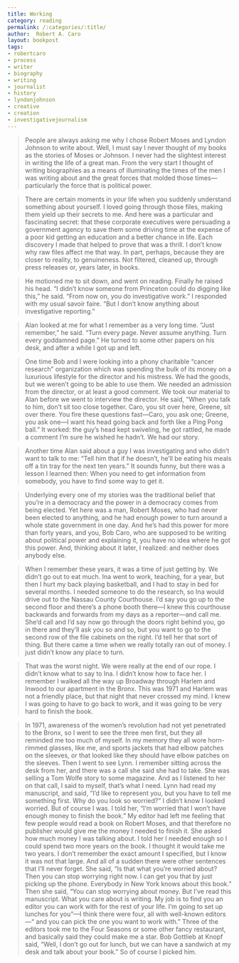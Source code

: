 ```yaml
---
title: Working
category: reading
permalink: /:categories/:title/
author:  Robert A. Caro
layout: bookpost
tags:
- robertcaro
- process
- writer
- biography
- writing
- journalist
- history
- lyndonjohnson
- creative
- creation
- investigativejournalism
---
```


>  People are always asking me why I chose Robert Moses and Lyndon Johnson to write about. Well, I must say I never thought of my books as the stories of Moses or Johnson. I never had the slightest interest in writing the life of a great man. From the very start I thought of writing biographies as a means of illuminating the times of the men I was writing about and the great forces that molded those times—particularly the force that is political power.

>  There are certain moments in your life when you suddenly understand something about yourself. I loved going through those files, making them yield up their secrets to me. And here was a particular and fascinating secret: that these corporate executives were persuading a government agency to save them some driving time at the expense of a poor kid getting an education and a better chance in life. Each discovery I made that helped to prove that was a thrill. I don’t know why raw files affect me that way. In part, perhaps, because they are closer to reality, to genuineness. Not filtered, cleaned up, through press releases or, years later, in books.

>  He motioned me to sit down, and went on reading. Finally he raised his head. “I didn’t know someone from Princeton could do digging like this,” he said. “From now on, you do investigative work.” I responded with my usual savoir faire. “But I don’t know anything about investigative reporting.”

>  Alan looked at me for what I remember as a very long time. “Just remember,” he said. “Turn every page. Never assume anything. Turn every goddamned page.” He turned to some other papers on his desk, and after a while I got up and left.

>  One time Bob and I were looking into a phony charitable “cancer research” organization which was spending the bulk of its money on a luxurious lifestyle for the director and his mistress. We had the goods, but we weren’t going to be able to use them. We needed an admission from the director, or at least a good comment. We took our material to Alan before we went to interview the director. He said, “When you talk to him, don’t sit too close together. Caro, you sit over here, Greene, sit over there. You fire these questions fast—Caro, you ask one; Greene, you ask one—I want his head going back and forth like a Ping Pong ball.” It worked: the guy’s head kept swiveling, he got rattled, he made a comment I’m sure he wished he hadn’t. We had our story.

>  Another time Alan said about a guy I was investigating and who didn’t want to talk to me: “Tell him that if he doesn’t, he’ll be eating his meals off a tin tray for the next ten years.” It sounds funny, but there was a lesson I learned then: When you need to get information from somebody, you have to find some way to get it.

>  Underlying every one of my stories was the traditional belief that you’re in a democracy and the power in a democracy comes from being elected. Yet here was a man, Robert Moses, who had never been elected to anything, and he had enough power to turn around a whole state government in one day. And he’s had this power for more than forty years, and you, Bob Caro, who are supposed to be writing about political power and explaining it, you have no idea where he got this power. And, thinking about it later, I realized: and neither does anybody else.

>  When I remember these years, it was a time of just getting by. We didn’t go out to eat much. Ina went to work, teaching, for a year, but then I hurt my back playing basketball, and I had to stay in bed for several months. I needed someone to do the research, so Ina would drive out to the Nassau County Courthouse. I’d say you go up to the second floor and there’s a phone booth there—I knew this courthouse backwards and forwards from my days as a reporter—and call me. She’d call and I’d say now go through the doors right behind you, go in there and they’ll ask you so and so, but you want to go to the second row of the file cabinets on the right. I’d tell her that sort of thing. But there came a time when we really totally ran out of money. I just didn’t know any place to turn.

>  That was the worst night. We were really at the end of our rope. I didn’t know what to say to Ina. I didn’t know how to face her. I remember I walked all the way up Broadway through Harlem and Inwood to our apartment in the Bronx. This was 1971 and Harlem was not a friendly place, but that night that never crossed my mind. I knew I was going to have to go back to work, and it was going to be very hard to finish the book.

>  In 1971, awareness of the women’s revolution had not yet penetrated to the Bronx, so I went to see the three men first, but they all reminded me too much of myself. In my memory they all wore horn-rimmed glasses, like me, and sports jackets that had elbow patches on the sleeves, or that looked like they should have elbow patches on the sleeves. Then I went to see Lynn. I remember sitting across the desk from her, and there was a call she said she had to take. She was selling a Tom Wolfe story to some magazine. And as I listened to her on that call, I said to myself, that’s what I need. Lynn had read my manuscript, and said, “I’d like to represent you, but you have to tell me something first. Why do you look so worried?” I didn’t know I looked worried. But of course I was. I told her, “I’m worried that I won’t have enough money to finish the book.” My editor had left me feeling that few people would read a book on Robert Moses, and that therefore no publisher would give me the money I needed to finish it. She asked how much money I was talking about. I told her I needed enough so I could spend two more years on the book. I thought it would take me two years. I don’t remember the exact amount I specified, but I know it was not that large. And all of a sudden there were other sentences that I’ll never forget. She said, “Is that what you’re worried about? Then you can stop worrying right now. I can get you that by just picking up the phone. Everybody in New York knows about this book.” Then she said, “You can stop worrying about money. But I’ve read this manuscript. What you care about is writing. My job is to find you an editor you can work with for the rest of your life. I’m going to set up lunches for you”—I think there were four, all with well-known editors—“ and you can pick the one you want to work with.” Three of the editors took me to the Four Seasons or some other fancy restaurant, and basically said they could make me a star. Bob Gottlieb at Knopf said, “Well, I don’t go out for lunch, but we can have a sandwich at my desk and talk about your book.” So of course I picked him.


